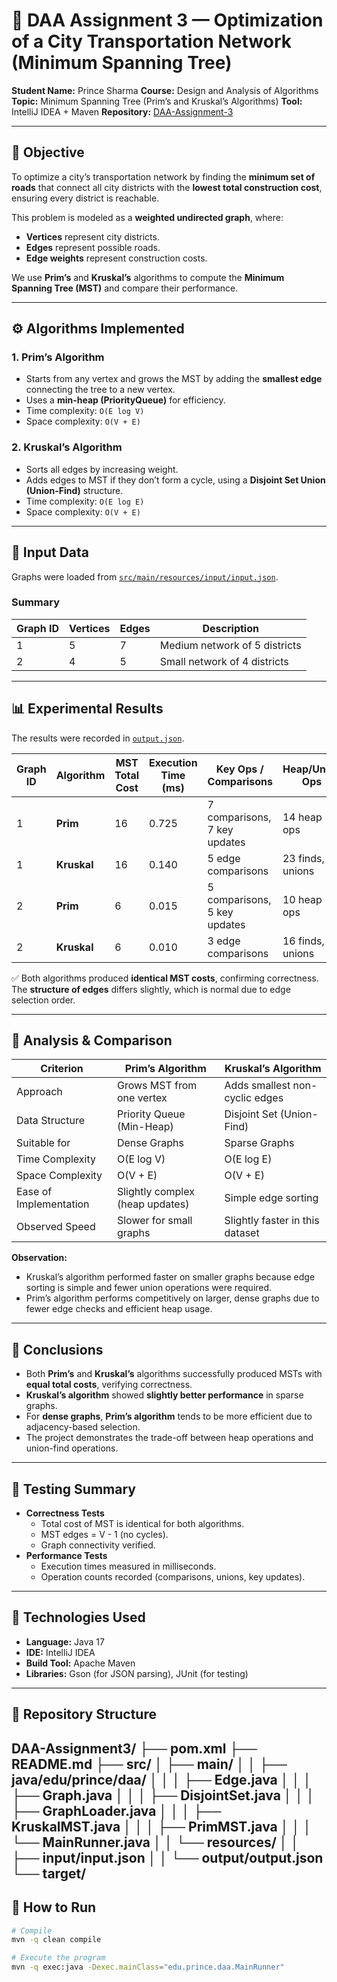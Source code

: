 # 🧮 DAA Assignment 3 — Optimization of a City Transportation Network (Minimum Spanning Tree)

**Student Name:** Prince Sharma
**Course:** Design and Analysis of Algorithms
**Topic:** Minimum Spanning Tree (Prim’s and Kruskal’s Algorithms)
**Tool:** IntelliJ IDEA + Maven
**Repository:** [DAA-Assignment-3](https://github.com/itsmeprincesharma25/DAA-Assignment-3)

---

## 🎯 Objective
To optimize a city’s transportation network by finding the **minimum set of roads** that connect all city districts with the **lowest total construction cost**, ensuring every district is reachable.

This problem is modeled as a **weighted undirected graph**, where:
- **Vertices** represent city districts.
- **Edges** represent possible roads.
- **Edge weights** represent construction costs.

We use **Prim’s** and **Kruskal’s** algorithms to compute the **Minimum Spanning Tree (MST)** and compare their performance.

---

## ⚙️ Algorithms Implemented

### 1. Prim’s Algorithm
- Starts from any vertex and grows the MST by adding the **smallest edge** connecting the tree to a new vertex.
- Uses a **min-heap (PriorityQueue)** for efficiency.
- Time complexity: `O(E log V)`
- Space complexity: `O(V + E)`

### 2. Kruskal’s Algorithm
- Sorts all edges by increasing weight.
- Adds edges to MST if they don’t form a cycle, using a **Disjoint Set Union (Union-Find)** structure.
- Time complexity: `O(E log E)`
- Space complexity: `O(V + E)`

---

## 🧩 Input Data
Graphs were loaded from [`src/main/resources/input/input.json`](src/main/resources/input/input.json).

### Summary
| Graph ID | Vertices | Edges | Description |
|-----------|-----------|--------|--------------|
| 1 | 5 | 7 | Medium network of 5 districts |
| 2 | 4 | 5 | Small network of 4 districts |

---

## 📊 Experimental Results

The results were recorded in [`output.json`](src/main/resources/output/output.json).

| Graph ID | Algorithm | MST Total Cost | Execution Time (ms) | Key Ops / Comparisons | Heap/Union Ops |
|-----------|------------|----------------|----------------------|------------------------|----------------|
| 1 | **Prim** | 16 | 0.725 | 7 comparisons, 7 key updates | 14 heap ops |
| 1 | **Kruskal** | 16 | 0.140 | 5 edge comparisons | 23 finds, 4 unions |
| 2 | **Prim** | 6 | 0.015 | 5 comparisons, 5 key updates | 10 heap ops |
| 2 | **Kruskal** | 6 | 0.010 | 3 edge comparisons | 16 finds, 3 unions |

✅ Both algorithms produced **identical MST costs**, confirming correctness.
The **structure of edges** differs slightly, which is normal due to edge selection order.

---

## 🧠 Analysis & Comparison

| Criterion | **Prim’s Algorithm** | **Kruskal’s Algorithm** |
|------------|----------------------|--------------------------|
| Approach | Grows MST from one vertex | Adds smallest non-cyclic edges |
| Data Structure | Priority Queue (Min-Heap) | Disjoint Set (Union-Find) |
| Suitable for | Dense Graphs | Sparse Graphs |
| Time Complexity | O(E log V) | O(E log E) |
| Space Complexity | O(V + E) | O(V + E) |
| Ease of Implementation | Slightly complex (heap updates) | Simple edge sorting |
| Observed Speed | Slower for small graphs | Slightly faster in this dataset |

**Observation:**
- Kruskal’s algorithm performed faster on smaller graphs because edge sorting is simple and fewer union operations were required.
- Prim’s algorithm performs competitively on larger, dense graphs due to fewer edge checks and efficient heap usage.

---

## 🧾 Conclusions

- Both **Prim’s** and **Kruskal’s** algorithms successfully produced MSTs with **equal total costs**, verifying correctness.
- **Kruskal’s algorithm** showed **slightly better performance** in sparse graphs.
- For **dense graphs**, **Prim’s algorithm** tends to be more efficient due to adjacency-based selection.
- The project demonstrates the trade-off between heap operations and union-find operations.

---

## 🧪 Testing Summary
- **Correctness Tests**
  - Total cost of MST is identical for both algorithms.
  - MST edges = V - 1 (no cycles).
  - Graph connectivity verified.
- **Performance Tests**
  - Execution times measured in milliseconds.
  - Operation counts recorded (comparisons, unions, key updates).

---

## 🧰 Technologies Used
- **Language:** Java 17
- **IDE:** IntelliJ IDEA
- **Build Tool:** Apache Maven
- **Libraries:** Gson (for JSON parsing), JUnit (for testing)

---

## 📂 Repository Structure
DAA-Assignment3/
├── pom.xml
├── README.md
├── src/
│ ├── main/
│ │ ├── java/edu/prince/daa/
│ │ │ ├── Edge.java
│ │ │ ├── Graph.java
│ │ │ ├── DisjointSet.java
│ │ │ ├── GraphLoader.java
│ │ │ ├── KruskalMST.java
│ │ │ ├── PrimMST.java
│ │ │ └── MainRunner.java
│ │ └── resources/
│ │ ├── input/input.json
│ │ └── output/output.json
└── target/
---

## 🏁 How to Run
```bash
# Compile
mvn -q clean compile

# Execute the program
mvn -q exec:java -Dexec.mainClass="edu.prince.daa.MainRunner"
